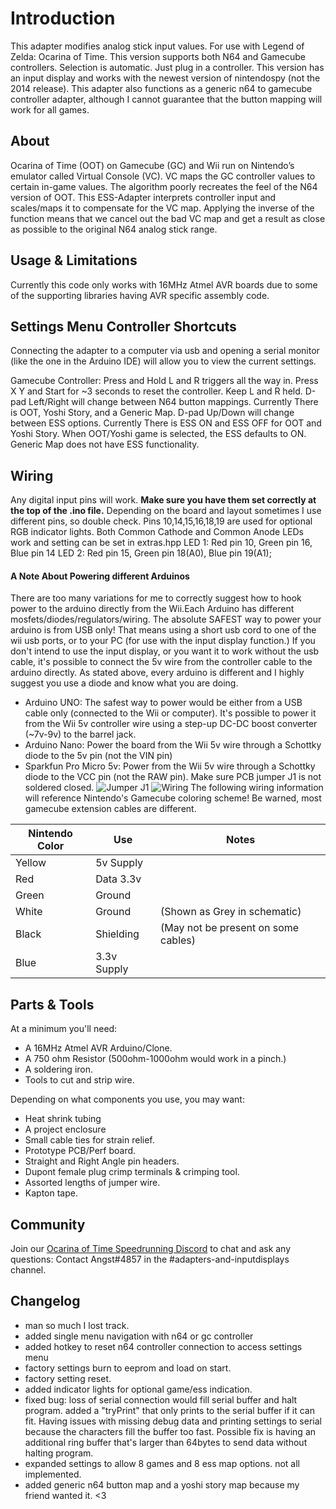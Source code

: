 ﻿# Introduction
This adapter modifies analog stick input values. For use with Legend of Zelda: Ocarina of Time.
This version supports both N64 and Gamecube controllers. Selection is automatic. Just plug in a controller.
This version has an input display and works with the newest version of nintendospy (not the 2014 release).
This adapter also functions as a generic n64 to gamecube controller adapter, although I cannot guarantee that the button mapping will work for all games.

## About
Ocarina of Time (OOT) on Gamecube (GC) and Wii run on Nintendo’s emulator called Virtual Console (VC). VC maps the GC controller values to certain in-game values. The algorithm poorly recreates the feel of the N64 version of OOT. This ESS-Adapter interprets controller input and scales/maps it to compensate for the VC map. Applying the inverse of the function means that we cancel out the bad VC map and get a result as close as possible to the original N64 analog stick range.

## Usage & Limitations
Currently this code only works with 16MHz Atmel AVR boards due to some of the supporting libraries having AVR specific assembly code.

## Settings Menu Controller Shortcuts
Connecting the adapter to a computer via usb and opening a serial monitor (like the one in the Arduino IDE) will allow you to view the current settings.

Gamecube Controller: 
Press and Hold L and R triggers all the way in. 
Press X Y and Start for ~3 seconds to reset the controller. 
Keep L and R held. 
D-pad Left/Right will change between N64 button mappings. Currently There is OOT, Yoshi Story, and a Generic Map.
D-pad Up/Down will change between ESS options. Currently There is ESS ON and ESS OFF for OOT and Yoshi Story. When OOT/Yoshi game is selected, the ESS defaults to ON. Generic Map does not have ESS functionality.

## Wiring
Any digital input pins will work. **Make sure you have them set correctly at the top of the .ino file.** Depending on the board and layout sometimes I use different pins, so double check. Pins 10,14,15,16,18,19 are used for optional RGB indicator lights.
Both Common Cathode and Common Anode LEDs work and setting can be set in extras.hpp
LED 1: Red pin 10, Green pin 16, Blue pin 14
LED 2: Red pin 15, Green pin 18(A0), Blue pin 19(A1);

#### A Note About Powering different Arduinos
There are too many variations for me to correctly suggest how to hook power to the arduino directly from the Wii.Each Arduino has different mosfets/diodes/regulators/wiring. The absolute SAFEST way to power your arduino is from USB only! That means using a short usb cord to one of the wii usb ports, or to your PC (for use with the input display function.)
If you don't intend to use the input display, or you want it to work without the usb cable, it's possible to connect the 5v wire from the controller cable to the arduino directly. As stated above, every arduino is different and I highly suggest you use a diode and know what you are doing.
- Arduino UNO: The safest way to power would be either from a USB cable only (connected to the Wii or computer). It's possible to power it from the Wii 5v controller wire using a step-up DC-DC boost converter (~7v-9v) to the barrel jack.
- Arduino Nano: Power the board from the Wii 5v wire through a Schottky diode to the 5v pin (not the VIN pin) 
- Sparkfun Pro Micro 5v: Power from the Wii 5v wire through a Schottky diode to the VCC pin (not the RAW pin). Make sure PCB jumper J1 is not soldered closed.
![Jumper J1](https://raw.githubusercontent.com/Skuzee/ESS-Adapter/master/JumperJ1.jpg "Jumper J1")
![Wiring](https://raw.githubusercontent.com/Skuzee/ESS-Adapter/master/GC-Schematic.png "Basic Pro Micro Schematic")
The following wiring information will reference Nintendo's Gamecube coloring scheme!
Be warned, most gamecube extension cables are different.

|Nintendo Color | Use | Notes
|--- | --- | ---|
|Yellow | 5v Supply | |
|Red | Data 3.3v | |
|Green | Ground | |
|White | Ground | (Shown as Grey in schematic) |
|Black | Shielding | (May not be present on some cables) |
|Blue | 3.3v Supply | |

## Parts & Tools
 At a minimum you'll need:
- A 16MHz Atmel AVR Arduino/Clone.
- A 750 ohm Resistor (500ohm-1000ohm would work in a pinch.)
- A soldering iron.
- Tools to cut and strip wire.

Depending on what components you use, you may want:
- Heat shrink tubing
- A project enclosure
- Small cable ties for strain relief.
- Prototype PCB/Perf board.
- Straight and Right Angle pin headers.
- Dupont female plug crimp terminals & crimping tool.
- Assorted lengths of jumper wire.
- Kapton tape.

## Community
Join our [Ocarina of Time Speedrunning Discord](https://discord.gg/EYU785K) to chat and ask any questions: Contact Angst#4857 in the #adapters-and-inputdisplays channel.

## Changelog
- man so much I lost track.
- added single menu navigation with n64 or gc controller
- added hotkey to reset n64 controller connection to access settings menu
- factory settings burn to eeprom and load on start.
- factory setting reset.
- added indicator lights for optional game/ess indication.
- fixed bug: loss of serial connection would fill serial buffer and halt program. added a "tryPrint" that only prints to the serial buffer if it can fit. Having issues with missing debug data and printing settings to serial because the characters fill the buffer too fast. Possible fix is having an additional ring buffer that's larger than 64bytes to send data without halting program.
- expanded settings to allow 8 games and 8 ess map options. not all implemented.
- added generic n64 button map and a yoshi story map because my friend wanted it. <3